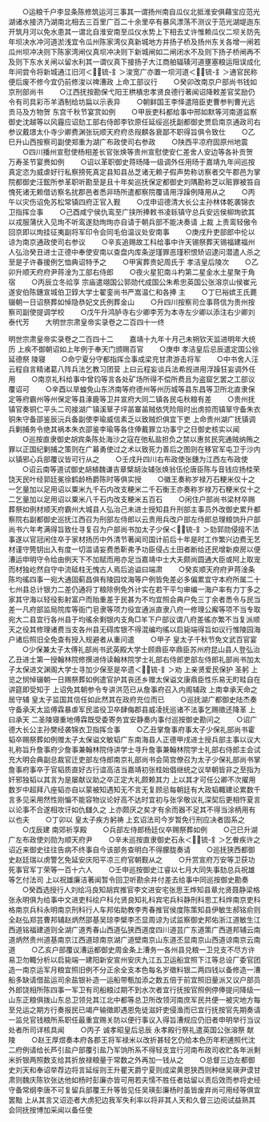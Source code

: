 <!-- { "loadSidebar": true } -->
　　○运粮千户李显条陈修筑运河三事其一谓扬州南自瓜仪北抵淮安俱藉宝应范光湖诸水接济乃湖南北相去三百里广百二十余里卒有暴风漂荡不测议于范光湖堤迤东开筑月河以免水患其一谓北自淮安南至瓜仪水势上下相去丈许惟赖瓜仪二坝关防先年坝决水冲河道淤浅宜令瓜州陈家湾仪真新城地方并扬子桥及扬州东关各增一闸若瓜州坝冲决则下陈家湾闸仪真坝冲决则下新城闸如二闸闭水不及则下扬子桥闸再不及则下东水关闸以留水利其一谓仪真下接扬子大江商舶辐辏河道壅塞粮运阻误成化年间尝令将新城通江旧河＜锍-釒＞浚宽广亦置一坝河道＜锍-釒＞通官民称便后废不修今宜仍前修浚以禆漕政  上命工部议行
　　○癸卯改南京户部尚书钱如京刑部尚书
　　○江西抚按勘保弋阳王栱樻忠孝贤良德行著闻诏降敕差官奖励仍令有司具彩币羊酒制给坊扁以示表异
　　○朝鲜国王李怿遣陪臣吏曹参判曹光远贡马及方物贺  东宫千秋节宴赏如例
　　○甲辰吏科都给事中邢如默等河南道监察御史沈越等以风霾应诏劾工部右侍郎李钦原任延绥巡抚副都御史贾启南京通政司右参议戴璟太仆寺少卿费渊张玩顺天府府丞叚麒各衰鄙不职得旨俱令致仕
　　○乙巳升山西按察司副使郑重为湖广布政使司右参政
　　○陕西平凉府固原州地震
　　○四川播州宣慰使杨相差长官张焕等贵州宣慰使安仁差舍人安边等各补贡贺  万寿圣节宴赉如例
　　○诏以革职御史蒋旸降一级调外任用旸于嘉靖九年间巡按真定恣为威虐好行私察搒死真定县知县丛芝诸无赖子假声势称访察者交午郡邑为掌院都御史汪鋐所参革职听勘至是且十年矣巡抚保定都御史刘隅勘称芝以赃罪被笞自愧死诸无赖借访察名扰郡邑者悉非旸所遣都察院覆请用浮躁例降用从之
　　○丙午以灾伤诏免苏松常镇四府正官入觐
　　○戊申诏德清大长公主孙林体乾袭锦衣卫指挥佥事
　　○己酉咸宁侯仇鸾至广挟所捧敕书凌轹镇守总兵安远侯柳珣欲其以戎服蒲伏入见珣不听鸾遂劾珣珣亦自请于朝兵部不能决奏请  上裁  上责鸾轻傲令回京即以珣挂征夷副将军印令会同毛伯温议处安南事
　　○庚戌升吏部郎中伦以谅为南京通政使司右参议
　　○辛亥追赐故工科给事中许天锡祭葬天锡福建福州人弘治癸丑进士正德中奉使安南以查盘内库条逆瑾罪恶瑾积恨矫诏逮问潜遣人杀之至是子许春援例乞恤典诏特予之
　　○甲寅葬贵妃周氏于  孝洁皇后陵次
　　○乙卯升顺天府府尹蒋淦为工部右侍郎
　　○夜火星犯南斗杓第二星金水土星聚于角宿
　　○丙辰立冬祫享  宗庙遣翊国公郭勋代成国公朱希忠英国公张溶京山侯崔元遂安伯陈鏸宣城伯卫錞大学士翟銮尚书严嵩温仁和各捧  主
　　○丁巳裕嫔王氏薨辍朝一日诏祭葬如悼隐恭妃文氏例葬金山
　　○升四川按察司佥事蒋信为贵州按察司副使提调学校
　　○戊午升鸿胪寺右少卿李芳为本寺左少卿以添注右少卿刘泰代芳
　　大明世宗肃皇帝实录卷之二百四十一终


明世宗肃皇帝实录卷之二百四十二
　　嘉靖十九年十月己未朔钦天监进明年大统历  上疾不御朝诏如上年例于奉天门颁赐百官
　　○庚申  孝洁皇后忌辰遣定国公徐延德祭  陵寝
　　○命宁夏分守都指挥佥事成梁充甘肃游击将军
　　○中书舍人汪云程自言精诸葛八阵兵法乞教习团营  上曰云程妄谈兵法希觊进用浮躁狂妄调外任用
　　○南京礼科给事中曾钧等言各处矿场所得不偿所费且为盗窟乞罢之工部议覆诏可
　　○辛酉以旱蝗免山东济南等府德州等州历城等县东昌等卫所北直隶保定等府霸州等州保定等县涿鹿等卫并宣府大同二镇各民屯秋粮有差
　　○贵州抚镇官奏铜仁平头二司接湖广镇溪筸子坪苖寨苖贼依凭险阻时出虏掠而镇筸守备朱衣铜朱守备邵鉴辰沅兵备副使李瑜威信素乏以致贼炽俱宜下吏  上命贵州湖广抚镇调兵剿捕务令绝其祸本朱衣邵鉴李瑜等各住俸戴罪立功事宁之日御史核实以闻
　　○巡按直隶御史胡宾条陈处海沙之寇在弛私盐担负之禁以惠贫民究通贼纳贿之罪以正国纪剿捕之策则在广募勇使过之术以致死力善后之图则在移官军屯卫于沙内以镇邪心兵部覆议皆可行从之
　　○壬戌升四川右布政使张鏸为江西左布政使
　　○诏云南等道试御史胡植魏谦吉章檗胡汝辅张焕翁伍伦唐臣陈与音钱应扬桂荣饶天民叶经郭廷冕徐鹤龄杨爵陈时等俱实授
　　○徽王奏称岁禄万石粳米仅十之一乞量加以足用诏以粟米九千石内改支粳米二千石衡王亦奏称岁禄万石粳米仅十之二乞量加以足用诏以粟米八千石内改支粳米五百石
　　○闲住户部尚书梁材卒赐葬祭如例材顺天府霸州大城县人弘治己未进士授知县升刑部主事员外改御史累升都察院右副都御史巡抚江西召为刑部左侍郎以云贵用兵改户部左侍郎总理粮饷升户部尚书六年考满得旨致仕寻复召为户部尚书加太子少保＜锍-釒＞劾郭勋侵擅不法事遂以官冠闲住卒于家材扬历中外清节著闻司国计前后十年是时工作繁兴边费无艺材谨守筦钥出入有度一切滥请妄费悉靳弗予功臣侵占土田者断给还民增新庾房以便漕运申明守令给由例天下不加赋而用亦足当嘉靖中士大夫颇尚圆通大臣或阿上取宠而材独屹然自守中流砥柱无愧古人焉后追谥曰端肃
　　○癸亥顺天府府尹蒋淦条陈均徭四事一宛大通固蓟昌俱有陵园坟海等户例皆免差必多偏累宜守本府所属二十七州县总计银力二差仍通将丁粮除例免外计实在若干平匀审编一海户率有力丁多之家其守海以轻役影射富户而贻重差于民甚为不均宜照会典户免三丁余者悉令与民当差一凡府部监局院库等衙门皂隶等项力役宜通派直隶八府一修理公廨等项不当专取宛大二县宜行各州县于均徭余剩银内支角□羊下户部议谓八府差徭亦繁不当复派顺天之役其修理诸费当支各州县无碍库银不得混编均徭以启毙端得旨如议行惟陵园海户诸后照旧全免查有授入规避者从重问遣
　　○甲子  皇太子千秋节免文武百官宴
　　○少保兼太子太傅礼部尚书武英殿大学士顾鼎臣卒鼎臣苏州府昆山县人登弘治乙丑进士第一授翰林院修撰进侍读翰林院学士礼部右侍郎吏部左侍郎礼部尚书加太子太保进文渊阁大学士寻加少保至是卒遗＜锍-釒＞劝  上亲贤爱民保护  圣躬  上览之悯悼辍朝一日赐祭葬如例遣官护其丧还乡赠太保谥文康鼎臣性乐易无町畦自在讲筵即受知于  上诏免其朝参令专讲洪范已从詹事府召入内阁辅政  上南幸承天命之居守辅  皇太子监国其信任如此然其在政府充位而已
　　○巡抚湖广都御史陆杰奏守备承天太监傅霖暴虐军民滥役卫卒肆侮郡县威凌抚巡诸不法事乞赐徵还降革  上曰承天  二圣陵寝重地傅霖既受委寄务宜安静奏内事付巡按御史勘问之
　　○诏广德大长公主孙樊经袭锦衣卫指挥佥事
　　○乙丑掌詹事府事太子少保礼部尚书霍韬卒赐祭葬如例赠太子太保谥文敏韬广东南海县人正德甲戌进士授兵部主事以议大礼称旨升詹事府少詹事兼翰林院侍讲学士寻升詹事兼翰林院学士礼部右侍郎主会试充大明会典副总裁官迁吏部左侍郎南京礼部尚书会简宫僚召为太子少保礼部尚书掌詹事府事卒于官韬质直好古行谊高洁当嘉靖初张桂始倡继统之议举朝皆非之至指为奸邪独韬以其言为是屡献议助之卒正定大礼颇赖其力  上以其才可任公卿不次擢用数岁中超拜八座韬亦自以蒙被知遇知无不言无复顾忌每朝廷有大政韬輙建论累数千言多见采用然性刚惼不能容物议论好高不达时宜初与张孚敬议礼深契后更相忤夏言以论事不合遂相攻讦如仇讎久之  上亦颇厌之矣才有余而器不足其不得当涂柄用有以也夫
　　○丁卯以  皇太子疾方躬祷  上玄诏法司今岁暂免行刑应决者固系之
　　○戊辰建  南郊祈享殿
　　○兵部左侍郎杨廷仪卒赐祭葬如例
　　○己巳升湖广左布政使刘勋为顺天府尹
　　○辛未巡按直隶御史石永＜锍-釒＞乞餋疾许之诏近来御史往往告病不终事自今该部务查明白不得朦胧奏请
　　○巡抚狭西都御史赵廷瑞以虏警乞免延安庆阳平凉三府官朝觐从之
　　○升赏宣府万安等卫获功死事官军丁荣等一百十六人
　　○壬申巡按御史江睿以七月大同失事劾总兵祝雄等乞付法司  上以祝雄廉洁著闻暂令回卫听勘余并付差去给事中同巡按御史勘奏
　　○癸酉选授行人刘绘冯良知胡宾推官李文进安宅张思王烨知县章允贤聂静梁格张永明俱为给事中文进吏科绘户科允贤良知礼科宾宅兵科静刑科思工科烨南京吏科格南京兵科永明南京刑科行人车邦佑助教李秀春推官侯度陈策知县伊敏生郝铭俞则全赵弘郑芸曹邦辅赵炳然邵基吴琼李檗李丕显周谅为试监察御史邦佑浙江道敏生江西道铭福建道则全湖广道秀春山西道弘狭西道度四川道芸广东道策广西道邦辅云南道炳然贵州道基南京江西道琼南京湖广道壁南京山东道丕显南京山西道谅南京云南道
　　○乙亥户部覆议漕运都御史周金条上漕务一各州县兑粮一卫兑支不尽方许易卫勿輙分析以启毙端一建阳新安宣州安庆九江五卫运船宜照下江等总设厂委官团造一南京运军月粮宜照旧例不分正余全支本色每名岁徵料银二两四钱以备修造一漕船多缺请借盐运司余盐银补造一运船带甎加添之数五倍于前宜照旧量派又议户部员外郎饶相所陈四事一军卫有司船粮过期不到水次者宜行抚按官照例停俸提问降级一山东正粮俱拨山东总卫领兑其江北中都等总卫所改领河南庶军民共便一被灾地方每至兑运之期方行奏报民已竭产输徵即遇恩免徒滋奸吏侵渔而已宜行抚按官先期奏请一监兑官钱粮所系职任最重宜赐关防以便行事议入得旨漕规应仍旧者申明举行当议处者所司详核具闻
　　○丙子  诚孝昭皇后忌辰  永孝殿行祭礼遣英国公张溶祭  献陵
　　○赵王厚煜奏本府各郡王将军禄米以改折甚轻乞仍给本色历年积逋照代沈二府例请给长芦引盐户部覆引盐乃军饷所系不得轻支宜行河南布政司收贮各年派剩米折银两照数支给其折放禄粮量于常数之外再加一钱从之
　　○总督三边左都御史刘天和奉诏举荐边将言延绥则王升瞿天爵宁夏则成梁黄恩狭西则种继吴瑛尹谟甘肃则魏庆陈钦张达他如杨时彭廉亦皆可用若夫懦不胜任者姑留以责后效而参将史经守备常纲李唐不可复留兵部覆王升等皆见任吴瑛彭廉杨时虽皆废弃尚可用经等俱宜罢黜  上从其言又诏迩者大虏犯边我军失利率以将非其人天和久督三边阅试益熟其会同抚按博加采闻以备任使
